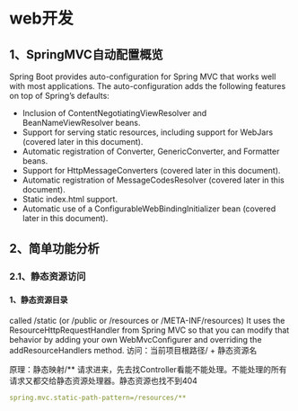 # web开发

## 1、SpringMVC自动配置概览
Spring Boot provides auto-configuration for Spring MVC that works well with most applications.
The auto-configuration adds the following features on top of Spring’s defaults:
- Inclusion of ContentNegotiatingViewResolver and BeanNameViewResolver beans.
- Support for serving static resources, including support for WebJars (covered later in this document).
- Automatic registration of Converter, GenericConverter, and Formatter beans.
- Support for HttpMessageConverters (covered later in this document).
- Automatic registration of MessageCodesResolver (covered later in this document).
- Static index.html support.
- Automatic use of a ConfigurableWebBindingInitializer bean (covered later in this document).

## 2、简单功能分析
### 2.1、静态资源访问
#### 1、静态资源目录
called /static (or /public or /resources or /META-INF/resources)
It uses the ResourceHttpRequestHandler from Spring MVC so that you can modify that behavior by adding your own WebMvcConfigurer and overriding the addResourceHandlers method.
访问：当前项目根路径/ + 静态资源名

原理：静态映射/**
请求进来，先去找Controller看能不能处理。不能处理的所有请求又都交给静态资源处理器。静态资源也找不到404

```yaml
spring.mvc.static-path-pattern=/resources/**
```